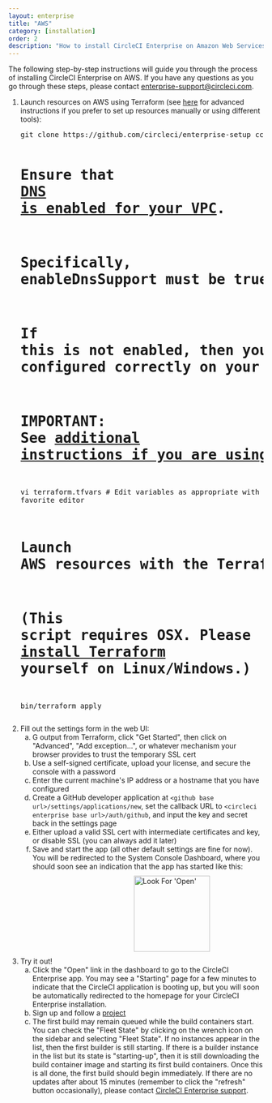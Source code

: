 ```yaml
---
layout: enterprise
title: "AWS"
category: [installation]
order: 2
description: "How to install CircleCI Enterprise on Amazon Web Services (AWS)."
---
```



The following step-by-step instructions will guide you through the process of installing CircleCI Enterprise on AWS. If you have any questions as you go through these steps, please contact <enterprise-support@circleci.com>.

<ol>
  <li>Launch resources on AWS using Terraform (see <a href="{{site.baseurl}}/enterprise/aws-manual/">here</a> for advanced instructions if you prefer to set up resources manually or using different tools):
  <pre>
git clone https://github.com/circleci/enterprise-setup ccie && cd ccie

# Ensure that <a href="https://docs.aws.amazon.com/AmazonVPC/latest/UserGuide/vpc-dns.html#vpc-dns-updating">DNS is enabled for your VPC</a>.
# Specifically, enableDnsSupport must be true.
# If this is not enabled, then you must otherwise ensure that DNS is configured correctly on your instances
# IMPORTANT: See [additional instructions if you are using a private subnet]({{site.baseurl}}/enterprise/aws-private-subnet/).

vi terraform.tfvars # Edit variables as appropriate with your favorite editor

# Launch AWS resources with the Terraform wrapper script
# (This script requires OSX. Please <a href="https://www.terraform.io/downloads.html">install Terraform</a> yourself on Linux/Windows.)

bin/terraform apply</pre>
  </li>
  <li>Fill out the settings form in the web UI:
    <ol type="a">
      <li>G output from Terraform, click "Get Started", then click on "Advanced", "Add exception...", or whatever mechanism your browser provides to trust the temporary  SSL cert</li>
      <li>Use a self-signed certificate, upload your license, and secure the console with a password</li>
      <li>Enter the current machine's IP address or a hostname that you have configured</li>
      <li>Create a GitHub developer application at <code>&lt;github base url&gt;/settings/applications/new</code>, set the callback URL to <code>&lt;circleci enterprise base url&gt;/auth/github</code>, and input the key and secret back in the settings page</li>
      <li>Either upload a valid SSL cert with intermediate certificates and key, or disable SSL (you can always add it later)</li>
      <li>Save and start the app (all other default settings are fine for now). You will be redirected to the System Console Dashboard,
          where you should soon see an indication that the app has started like this: <br /> <img src="{{site.baseurl}}/assets/img/docs/started.png" alt="Look For 'Open'" width="150" style="margin: 10px; margin-left: 200px">
	  </li>
    </ol>
  </li>
  <li>Try it out!
    <ol type="a">
      <li>Click the "Open" link in the dashboard to go to the CircleCI Enterprise app. You may see a "Starting" page for a few minutes to indicate that the CircleCI
          application is booting up, but you will soon be automatically redirected to the homepage for your CircleCI Enterprise installation.</li>
      <li>Sign up and follow a <a href="/docs/enterprise/quick-start/">project</a></li>
      <li>The first build may remain queued while the build containers start. You can check the "Fleet State" by clicking on the wrench icon on the sidebar and selecting "Fleet State".
If no instances appear in the list, then the first builder is still starting. If there is a builder instance in the list but its state is "starting-up", then it is still downloading the build container image and starting its first build containers. Once this is all done, the first build should begin immediately. If there are no updates after about 15 minutes (remember to click the "refresh" button occasionally), please contact <a href="mailto:enterprise-support@circleci.com">CircleCI Enterprise support</a>.</li>
    </ol>
  </li>
</ol>
